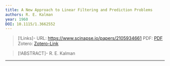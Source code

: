 ```yaml
---
title: A New Approach to Linear Filtering and Prediction Problems
authors: R. E. Kalman
year: 1960
DOI: 10.1115/1.3662552
---
```


>[!Links]-
>URL: https://www.scinapse.io/papers/2105934661
>PDF: [PDF](kalman1960.pdf)
>Zotero: [Zotero-Link](zotero://select/items/@kalman1960)

>[!ABSTRACT]-
>R. E. Kalman

---

